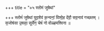 +++
title = "०५ स्तोमं जुषेथां"

+++
स्तोमं॑ जुषेथां युव॒शेव॑ क॒न्यनां॒ विश्वे॒ह दे॑वौ॒ सव॒नाव॑ गच्छतम् ।  
स॒जोष॑सा उ॒षसा॒ सूर्ये॑ण॒ चेषं॑ नो वोळ्हमश्विना ॥